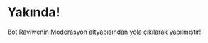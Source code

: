 # Yakında!
Bot [Raviwenin Moderasyon](https://github.com/raviwen/v12-moderasyon) altyapısından yola çıkılarak yapılmıştır!
